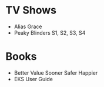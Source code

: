 # TV Shows

- Alias Grace
- Peaky Blinders S1, S2, S3, S4

# Books

- Better Value Sooner Safer Happier
- EKS User Guide
